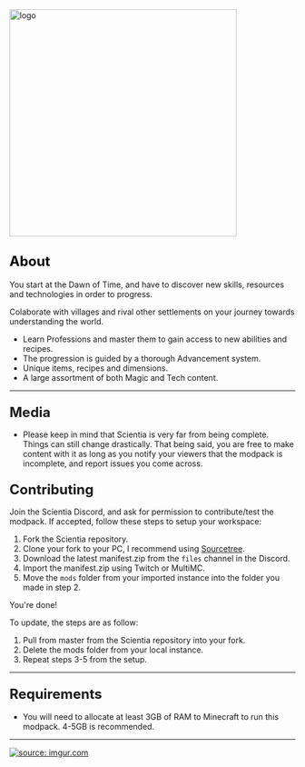 <img src="https://i.imgur.com/FBp7Yic.png" alt="logo" width="400"/>

## <span style="color: #000000;"><span style="font-size: 24px;">About</span></span>

You start at the Dawn of Time, and have to discover new skills, resources and technologies in order to progress.

Colaborate with villages and rival other settlements on your journey towards understanding the world.

*   Learn Professions and master them to gain access to new abilities and recipes.  
*   The progression is guided by a thorough Advancement system.
*   Unique items, recipes and dimensions.
*   A large assortment of both Magic and Tech content.

* * *

### <span style="font-size: 24px;">Media</span>

*   Please keep in mind that Scientia is very far from being complete. Things can still change drastically. That being said, you are free to make content with it as long as you notify your viewers that the modpack is incomplete, and report issues you come across.

### <span style="font-size: 24px;">Contributing</span>

Join the Scientia Discord, and ask for permission to contribute/test the modpack. If accepted, follow these steps to setup your workspace:

1) Fork the Scientia repository.
2) Clone your fork to your PC, I recommend using [Sourcetree](https://www.sourcetreeapp.com/).
3) Download the latest manifest.zip from the `files` channel in the Discord.
4) Import the manifest.zip using Twitch or MultiMC.
5) Move the `mods` folder from your imported instance into the folder you made in step 2.

You're done!

To update, the steps are as follow:

1) Pull from master from the Scientia repository into your fork.
2) Delete the mods folder from your local instance.
3) Repeat steps 3-5 from the setup.

* * *

### <span style="font-size: 24px;">Requirements</span>

*   You will need to allocate at least 3GB of RAM to Minecraft to run this modpack. 4-5GB is recommended.

* * *

[![](https://discordapp.com/assets/fc0b01fe10a0b8c602fb0106d8189d9b.png "source: imgur.com")](https://discord.gg/bZRcmju)
